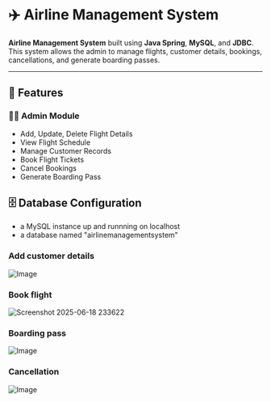 # ✈️ Airline Management System

**Airline Management System** built using **Java Spring**, **MySQL**, and **JDBC**. This system allows the admin to manage flights, customer details, bookings, cancellations, and generate boarding passes.

---

## 📌 Features

### 👨‍✈️ Admin Module
- Add, Update, Delete Flight Details
- View Flight Schedule
- Manage Customer Records
- Book Flight Tickets
- Cancel Bookings
- Generate Boarding Pass

## 🗄️ Database Configuration
- a MySQL instance up and runnning on localhost
- a database named "airlinemanagementsystem"
### Add customer details
![Image](https://github.com/user-attachments/assets/a149d24c-f5f5-456c-aed4-4acec6525223)
### Book flight
![Screenshot 2025-06-18 233622](https://github.com/user-attachments/assets/ebe32ca7-56e7-4c4c-aff3-843b258ac09d)
### Boarding pass
![Image](https://github.com/user-attachments/assets/519942aa-9c21-47e8-a206-89b26775e9f6)
### Cancellation
![Image](https://github.com/user-attachments/assets/78a89c4f-95b5-4f7f-aa8b-d3db394d2ce0)


